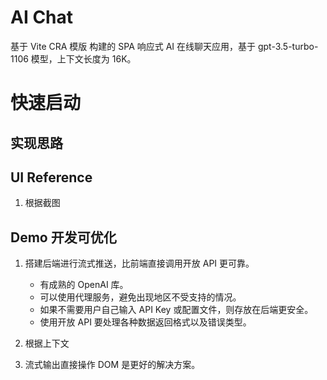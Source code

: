 # AI Chat

基于 Vite CRA 模版 构建的 SPA 响应式 AI 在线聊天应用，基于 gpt-3.5-turbo-1106 模型，上下文长度为 16K。

# 快速启动

## 实现思路

## UI Reference

1. 根据截图

## Demo 开发可优化

1. 搭建后端进行流式推送，比前端直接调用开放 API 更可靠。

   - 有成熟的 OpenAI 库。
   - 可以使用代理服务，避免出现地区不受支持的情况。
   - 如果不需要用户自己输入 API Key 或配置文件，则存放在后端更安全。
   - 使用开放 API 要处理各种数据返回格式以及错误类型。

2. 根据上下文

3. 流式输出直接操作 DOM 是更好的解决方案。
